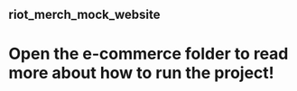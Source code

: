 ## riot_merch_mock_website


# Open the e-commerce folder to read more about how to run the project!
